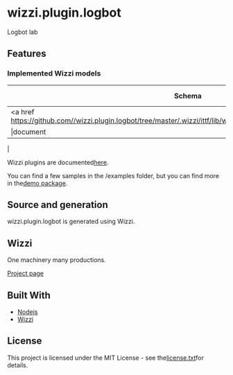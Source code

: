 # wizzi.plugin.logbot

Logbot lab

## Features
### Implemented Wizzi models
|Schema|Descriptionn       |Builtin|Model transformers|Artifacts|
|------|-------------------|-------|------------------|---------|
|<a href https://github.com//wizzi.plugin.logbot/tree/master/.wizzi/ittf/lib/wizzi/schemas/logbot.wfschema.ittf>logbot</a>|logbot wizzi schema|no|
|\|document|

|


Wizzi plugins are documented[here](https://stfnbssl.github.io/wizzi/docs/wizziplugins.html).

You can find a few samples in the /examples folder, but you can find more in the[demo package](https://github.com/wizzifactory/wizzi/tree/master/packages/wizzi-demo/.wizzi/ittf/examples/advanced/plugins).
## Source and generation
wizzi.plugin.logbot is generated using Wizzi.

## Wizzi

One machinery many productions.

[Project page](https://stfnbssl.github.io/wizzi)
## Built With
* [Nodejs](https://nodejs.org)
* [Wizzi](https://github.com/stfnbssl/wizzi)

## License
This project is licensed under the MIT License - see the[license.txt](license.txt)for details.